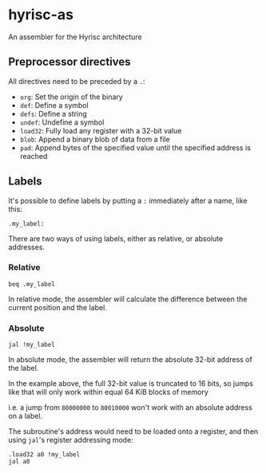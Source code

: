 # hyrisc-as
An assembler for the Hyrisc architecture

## Preprocessor directives
All directives need to be preceded by a `.`:
- `org`: Set the origin of the binary
- `def`: Define a symbol
- `defs`: Define a string
- `undef`: Undefine a symbol
- `load32`: Fully load any register with a 32-bit value
- `blob`: Append a binary blob of data from a file
- `pad`: Append bytes of the specified value until the specified address is reached


## Labels
It's possible to define labels by putting a `:` immediately after a name, like this:
```
.my_label:
```

There are two ways of using labels, either as relative, or absolute addresses.

### Relative
```
beq .my_label
```

In relative mode, the assembler will calculate the difference between the current position and the label.

### Absolute
```
jal !my_label
```

In absolute mode, the assembler will return the absolute 32-bit address of the label.

In the example above, the full 32-bit value is truncated to 16 bits, so jumps like that will only work within equal 64 KiB blocks of memory

i.e. a jump from `80000000` to `80010000` won't work with an absolute address on a label.

The subroutine's address would need to be loaded onto a register, and then using `jal`'s register addressing mode:

```
.load32 a0 !my_label
jal a0
```
